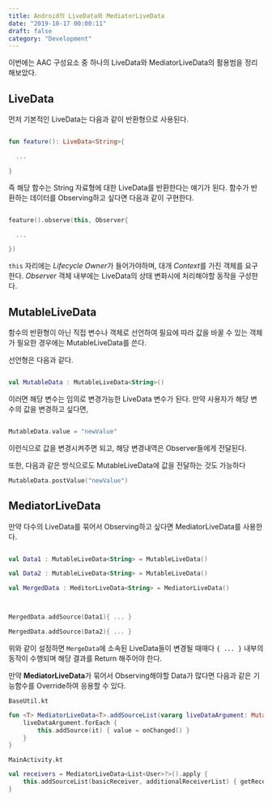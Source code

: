 ```yaml
---
title: Android의 LiveData와 MediatorLiveData
date: "2019-10-17 00:00:11"
draft: false
category: "Development"
---
```


이번에는 AAC 구성요소 중 하나의 LiveData와 MediatorLiveData의 활용범을 정리해보았다.

## LiveData

먼저 기본적인 LiveData는 다음과 같이 반환형으로 사용된다.

```kotlin

fun feature(): LiveData<String>{

  ...

}

```

즉 해당 함수는 String 자료형에 대한 LiveData를 반환한다는 얘기가 된다. 함수가 반환하는 데이터를 Observing하고 싶다면 다음과 같이 구현한다.

```kotlin

feature().observe(this, Observer{

  ...

})

```

`this` 자리에는 *Lifecycle Owner*가 들어가야하며, 대개 *Context*를 가진 객체를 요구한다. _Observer_ 객체 내부에는 LiveData의 상태 변화시에 처리해야할 동작을 구성한다.

## MutableLiveData

함수의 반환형이 아닌 직접 변수나 객체로 선언하여 필요에 따라 값을 바꿀 수 있는 객체가 필요한 경우에는 MutableLiveData를 쓴다.

선언형은 다음과 같다.

```kotlin

val MutableData : MutableLiveData<String>()

```

이러면 해당 변수는 임의로 변경가능한 LiveData 변수가 된다. 만약 사용자가 해당 변수의 값을 변경하고 싶다면,

```kotlin

MutableData.value = "newValue"

```

이런식으로 값을 변경시켜주면 되고, 해당 변경내역은 Observer들에게 전달된다.

또한, 다음과 같은 방식으로도 MutableLiveData에 값을 전달하는 것도 가능하다

```kotlin
MutableData.postValue("newValue")
```

## MediatorLiveData

만약 다수의 LiveData를 묶어서 Observing하고 싶다면 MediatorLiveData를 사용한다.

```kotlin

val Data1 : MutableLiveData<String> = MutableLiveData()

val Data2 : MutableLiveData<String> = MutableLiveData()

val MergedData : MeditorLiveData<String> = MediatorLiveData()



MergedData.addSource(Data1){ ... }

MergedData.addSource(Data2){ ... }

```

위와 같이 설정하면 `MergeData`에 소속된 LiveData들이 변경될 때매다 `{ ... }` 내부의 동작이 수행되며 해당 결과를 Return 해주어야 한다.

만약 **MediatorLiveData**가 묶어서 Observing해야할 Data가 많다면 다음과 같은 기능함수를 Override하여 응용할 수 있다.

`BaseUtil.kt`

```kotlin
fun <T> MediatorLiveData<T>.addSourceList(vararg liveDataArgument: MutableLiveData<*>, onChanged: () -> T) {
    liveDataArgument.forEach {
        this.addSource(it) { value = onChanged() }
    }
}
```

`MainActivity.kt`

```kotlin
val receivers = MediatorLiveData<List<User>?>().apply {
    this.addSourceList(basicReceiver, additionalReceiverList) { getReceivers() }
}
```
